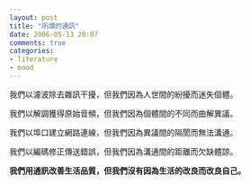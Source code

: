 ```yaml
---
layout: post
title: "所謂的通訊"
date: 2006-05-13 20:07
comments: true
categories: 
- literature
- mood
---
```

我們以濾波除去雜訊干擾，但我們因為人世間的紛擾而迷失個體。

我們以解調獲得原始音頻，但我們因為個體間的不同而曲解異議。

我們以埠口建立網路連線，但我們因為異議間的隔閡而無法溝通。

我們以編碼修正傳送錯誤，但我們因為溝通間的距離而欠缺體諒。

**我們用通訊改善生活品質，但我們沒有因為生活的改良而改良自己。**
